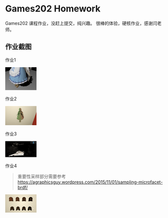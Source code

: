 # Games202 Homework
Games202 课程作业，没赶上提交，纯兴趣。
很棒的体验，硬核作业，感谢闫老师。

## 作业截图
作业1

<img src="https://raw.githubusercontent.com/mOnkD404/Games202Homework/main/images/hw1.png" width="100" >

作业2

<img src="https://raw.githubusercontent.com/mOnkD404/Games202Homework/main/images/hw2.png" width="100" >

作业3

<img src="https://raw.githubusercontent.com/mOnkD404/Games202Homework/main/images/hw3.png" width="100" >

作业4
> 重要性采样部分需要参考 https://agraphicsguy.wordpress.com/2015/11/01/sampling-microfacet-brdf/

<img src="https://raw.githubusercontent.com/mOnkD404/Games202Homework/main/images/hw4.png" width="100" >
